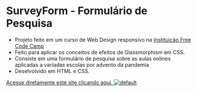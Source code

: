 # SurveyForm - Formulário de Pesquisa


* Projeto feito em um curso de Web Design responsivo na [Instituição Free Code Camp](https://www.freecodecamp.org/learn/responsive-web-design/#responsive-web-design-projects)
* Feito para aplicar os conceitos de efeitos de Glassmorphism em CSS.
* Consiste em uma formulário de pesquisa sobre as aulas onlines aplicadas a variadas escolas por advento da pandemia
* Deselvolvido em HTML e CSS.

[Acesse diretamente este site clicando aqui.
![default](https://user-images.githubusercontent.com/81335163/114914353-9019eb00-9df8-11eb-820c-0feb8fd662da.jpg)
](https://diasmilena.github.io/Pagina-de-tributo/)



